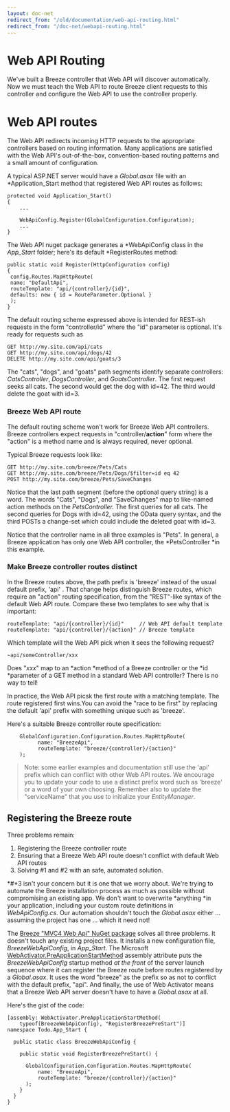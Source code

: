 ```yaml
---
layout: doc-net
redirect_from: "/old/documentation/web-api-routing.html"
redirect_from: "/doc-net/webapi-routing.html"
---
```

# Web API Routing

We've built a Breeze controller that Web API will discover automatically. Now we must teach the Web API to route Breeze client requests to this controller and configure the Web API to use the controller properly.

# Web API routes

The Web API redirects incoming HTTP requests to the appropriate controllers based on routing information. Many applications are satisfied with the Web API's out-of-the-box, convention-based routing patterns and a small amount of configuration.

A typical ASP.NET server would have a *Global.asax* file with an *Application_Start method that registered Web API routes as follows:

	protected void Application_Start()
	{
		...

		WebApiConfig.Register(GlobalConfiguration.Configuration);
		...
	}


The Web API nuget package generates a *WebApiConfig class in the *App_Start* folder; here's its default *RegisterRoutes method:

	public static void Register(HttpConfiguration config)
	{
	 config.Routes.MapHttpRoute(
	 name: "DefaultApi",
	 routeTemplate: "api/{controller}/{id}",
	 defaults: new { id = RouteParameter.Optional }
	 );
	}

The default routing scheme expressed above is intended for REST-ish requests in the form "controller/id" where the "id" parameter is optional. It's ready for requests such as

	GET http://my.site.com/api/cats
	GET http://my.site.com/api/dogs/42
	DELETE http://my.site.com/api/goats/3

The "cats", "dogs", and "goats" path segments identify separate controllers: *CatsController*, *DogsController*, and *GoatsController*. The first request seeks all cats. The second would get the dog with id=42. The third would delete the goat with id=3.

###	Breeze Web API route

The default routing scheme won't work for Breeze Web API controllers. Breeze controllers expect requests in "controller/<strong>action</strong>" form where the "action" is a method name and is always required, never optional.

Typical Breeze requests look like:

	GET http://my.site.com/breeze/Pets/Cats
	GET http://my.site.com/breeze/Pets/Dogs/$filter=id eq 42
	POST http://my.site.com/breeze/Pets/SaveChanges

Notice that the last path segment (before the optional query string) is a word. The words "Cats", "Dogs", and "SaveChanges" map to like-named action methods on the *PetsController.* The first queries for all cats. The second queries for Dogs with id=42, using the OData query syntax, and the third POSTs a change-set which could include the deleted goat with id=3.

Notice that the controller name in all three examples is "Pets". In general, a Breeze application has only one Web API controller, the *PetsController *in this example.

###	Make Breeze controller routes distinct

In the Breeze routes above, the path prefix is 'breeze' instead of the usual default prefix, 'api' . That change helps distinguish Breeze routes, which require an "action" routing specification, from the "REST"-like syntax of the default Web API route. Compare these two templates to see why that is important:

	routeTemplate: "api/{controller}/{id}"     // Web API default template
	routeTemplate: "api/{controller}/{action}" // Breeze template

Which template will the Web API pick when it sees the following request?

	~api/someController/xxx

Does "*xxx*" map to an *action *method of a Breeze controller or the *id *parameter of a GET method in a standard Web API controller? There is no way to tell!

In practice, the Web API picsk the first route with a matching template. The route registered first wins.You can avoid the "race to be first" by replacing the default 'api' prefix with something unique such as 'breeze'.

Here's a suitable Breeze controller route specification:

		GlobalConfiguration.Configuration.Routes.MapHttpRoute(
			  name: "BreezeApi",
			  routeTemplate: "breeze/{controller}/{action}"
		);

>Note: some earlier examples and documentation still use the 'api' prefix which can conflict with other Web API routes. We encourage you to update your code to use a distinct prefix word such as 'breeze' or a word of your own choosing. Remember also to update the "serviceName" that you use to initialize your *EntityManager*.

## Registering the Breeze route

Three problems remain:

1.  Registering the Breeze controller route
1.  Ensuring that a Breeze Web API route doesn't conflict with default Web API routes
1.  Solving #1 and #2 with an safe, automated solution.


*#*3 isn't your concern but it is one that we worry about. We're trying to automate the Breeze installation process as much as possible without compromising an existing app. We don't want to overwrite *anything *in your application, including your custom route definitions in *WebApiConfig.cs*. Our automation shouldn't touch the *Global.asax* either ... assuming the project has one ... which it need not!

The [Breeze "MVC4 Web Api" NuGet package](nuget-packages.html) solves all three problems. It doesn't touch any existing project files. It installs a new configuration file, *BreezeWebApiConfig*, in *App_Start*. The Microsoft <a href="http://blogs.msdn.com/b/davidebb/archive/2010/10/11/light-up-your-nupacks-with-startup-code-and-webactivator.aspx" target="_blank">WebActivator.PreApplicationStartMethod</a> assembly attribute puts the *BreezeWebApiConfig* startup method *at the front* of the server launch sequence where it can register the Breeze route before routes registered by a *Global.asax*. It uses the word "breeze" as the prefix so as not to conflict with the default prefix, "api". And finally, the use of Web Activator means that a Breeze Web API server doesn't have to have a *Global.asax* at all.

Here's the gist of the code:

	[assembly: WebActivator.PreApplicationStartMethod(
		typeof(BreezeWebApiConfig), "RegisterBreezePreStart")]
	namespace Todo.App_Start {

	  public static class BreezeWebApiConfig {

		public static void RegisterBreezePreStart() {

		  GlobalConfiguration.Configuration.Routes.MapHttpRoute(
			  name: "BreezeApi",
			  routeTemplate: "breeze/{controller}/{action}" 
		  );
		}
	  }
	}


